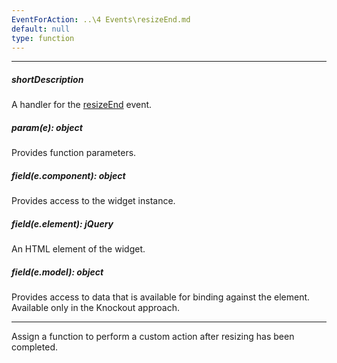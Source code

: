 ```yaml
---
EventForAction: ..\4 Events\resizeEnd.md
default: null
type: function
---
```

---
##### shortDescription
A handler for the [resizeEnd](/api-reference/10%20UI%20Widgets/dxPopup/1%20Configuration/onResizeEnd.md '/Documentation/ApiReference/UI_Widgets/dxPopup/Configuration/#onResizeEnd') event.

##### param(e): object
Provides function parameters.

##### field(e.component): object
Provides access to the widget instance.

##### field(e.element): jQuery
An HTML element of the widget.

##### field(e.model): object
Provides access to data that is available for binding against the element. Available only in the Knockout approach.

---
Assign a function to perform a custom action after resizing has been completed.
